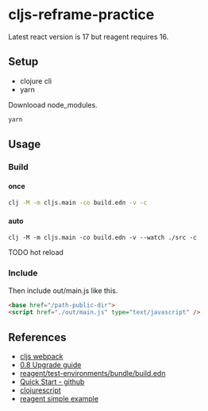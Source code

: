 # cljs-reframe-practice

Latest react version is 17 but reagent requires 16.

## Setup

- clojure cli
- yarn

Downlooad node_modules.
```bash
yarn
```

## Usage

### Build

#### once
```bash
clj -M -m cljs.main -co build.edn -v -c
```

#### auto
```
clj -M -m cljs.main -co build.edn -v --watch ./src -c
```

TODO hot reload

### Include
Then include out/main.js like this.
```html
<base href="/path-public-dir">
<script href="./out/main.js" type="text/javascript" />
```

## References

- [cljs webpack](https://clojurescript.org/guides/webpack)
- [0.8 Upgrade guide](https://cljdoc.org/d/reagent/reagent/1.1.0/doc/other/0-8-upgrade-guide)
- [reagent/test-environments/bundle/build.edn](https://github.com/reagent-project/reagent/blob/master/test-environments/bundle/build.edn)
- [Quick Start - github](https://github.com/clojure/clojurescript-site/blob/53de8b8af3f6b3567e1f40838bd56e8cde022edd/content/guides/quick-start.adoc)
- [clojurescript](https://github.com/clojure/clojurescript)
- [reagent simple example](https://github.com/reagent-project/reagent/blob/master/examples/simple/src/simpleexample/core.cljs)
